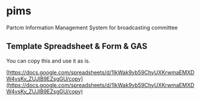 # pims
Partcm Information Management System for broadcasting committee

## Template Spreadsheet & Form & GAS
You can copy this and use it as is.

[https://docs.google.com/spreadsheets/d/1lkWak9yb59ChyUXKrwmaEMXDW4vsKy_ZUJlB9EZsgGU/copy](https://docs.google.com/spreadsheets/d/1lkWak9yb59ChyUXKrwmaEMXDW4vsKy_ZUJlB9EZsgGU/copy)
